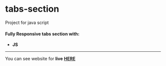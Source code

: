 # tabs-section

Project for java script

#### __Fully Responsive tabs section__ with: <br>
+  __JS__

___
You can see website for __live__ [__HERE__](https://shakstick.github.io/tabs-section/)


